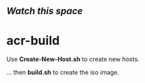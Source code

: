 _Watch this space_  
---  
# acr-build  

Use **Create-New-Host.sh** to create new hosts.  
  
... then **build.sh** to create the iso image.  
  


